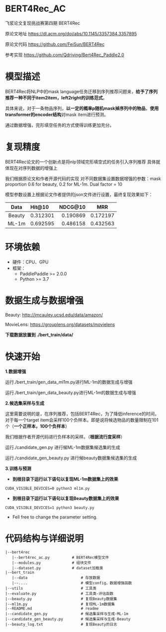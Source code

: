 # BERT4Rec_AC
飞浆论文复现挑战赛第四期 BERT4Rec

原论文地址 https://dl.acm.org/doi/abs/10.1145/3357384.3357895

原论文代码 https://github.com/FeiSun/BERT4Rec

参考实现 https://github.com/Qdriving/Bert4Rec_Paddle2.0

# 模型描述
BERT4Rec将NLP中的mask language任务迁移到序列推荐问题来，**给予了序列推荐一种不同于item2item，left2right的训练范式**。

具体来说，对于一条物品序列，**以一定的概率p随机mask掉序列中的物品**，**使用transformer的encoder结构**对mask item进行预测。

通过数据增强，完形填空任务的方式使得训练更加充分。

# 复现精度

BERT4Rec论文的一个创新点是将nlp领域完形填空式的任务引入序列推荐 具体就体现在对序列数据的增强上

我们根据原论文和作者开源代码的实现 对不同数据集设置数据增强的参数：mask proportion 0.6 for beauty, 0.2 for ML-1m. Dual factor = 10 

模型参数设置上根据论文作者提供的json文件进行设置，最终复现效果如下：



| Data | Hit@10 | NDCG@10 | MRR|
|:-------:|:-----|--------:|--------|
|Beauty| 0.312301 | 0.190869 |0.172197 |
|ML-1m| 0.692595| 0.486158 | 0.432563|


# 环境依赖
- 硬件：CPU、GPU
- 框架： 
   - PaddlePaddle >= 2.0.0 
   - Python >= 3.7
        

# 数据生成与数据增强

Beauty: http://jmcauley.ucsd.edu/data/amazon/

MovieLens: https://grouplens.org/datasets/movielens

**下载数据放置到 ./bert_train/data/**


# 快速开始

**1.数据增强**

运行./bert_train/gen_data_ml1m.py进行ML-1m的数据生成与增强

运行./bert_train/gen_data_beauty.py进行ML-1m的数据生成与增强

**2.候选集采样与生成**

这里需要说明的是，在序列推荐，包括BERT4Rec，为了降低inference的时间，对于每一个target item会采样100个负样本。即是说将候选物品的数量限制在101个（**一个正样本，100个负样本**）

我们根据作者开源代码进行负样本的采样。（**根据流行度采样**）

运行./candidate_gen.py 进行候ML-1m数据集候选集的生成

运行./candidate_gen_beauty.py 进行候beauty数据集候选集的生成

**3.训练与预测**

- **到根目录下运行以下语句以复现ML-1m数据集上的效果**
```
CUDA_VISIBLE_DEVICES=0 python3 ml1m.py 
```


- **到根目录下运行以下语句以复现Beauty数据集上的效果**
```
CUDA_VISIBLE_DEVICES=1 python3 beauty.py 
```

- Fell free to change the parameter setting.

# 代码结构与详细说明

```
|--bert4rec
   |--bert4rec_ac.py          # BERT4Rec模型文件
   |--modules.py              # 组块文件
   |--dataset.py              # dataset加载类            
|--bert_train                     
   |--data                        # 存放数据
   |--....                        # 模型config，数据增强函数
|--utils                          # 工具类
|--evaluate.py                    # 工具类-评估函数
|--beauty.py                      # 复现Beauty数据集
|--ml1m.py                        # 复现ML-1m数据集
|--README.md                      # readme
|--candidate_gen.py               # 候选集采样与生成-ML-1m
|--candidate_gen_beauty.py        # 候选集采样与生成-Beauty
|--beauty_log.txt                 # 复现Beauty的日志
```
